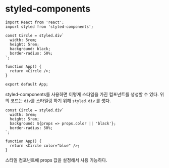 # styled-components

```
import React from 'react';
import styled from 'styled-components';

const Circle = styled.div`
  width: 5rem;
  height: 5rem;
  background: black;
  border-radius: 50%;
`;

function App() {
  return <Circle />;
}

export default App;
```

styled-components를 사용하면 이렇게 스타일을 가진 컴포넌트를 생성할 수 있다. 위의 코드는 `div`를 스타일링 하기 위해 `styled.div` 를 썻다.

```
const Circle = styled.div`
  width: 5rem;
  height: 5rem;
  background: ${props => props.color || 'black'};
  border-radius: 50%;
`;

function App() {
  return <Circle color="blue" />;
}
```

스타일 컴포넌트에 props 값을 설정해서 사용 가능하다.
